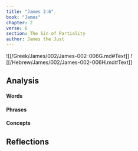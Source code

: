 ```yaml
---
title: "James 2:6"
book: "James"
chapter: 2
verse: 6
section: The Sin of Partiality
author: James the Just
---
```

![[/Greek/James/002/James-002-006G.md#Text]]
![[/Hebrew/James/002/James-002-006H.md#Text]]

## Analysis

#### Words

#### Phrases

#### Concepts

## Reflections

